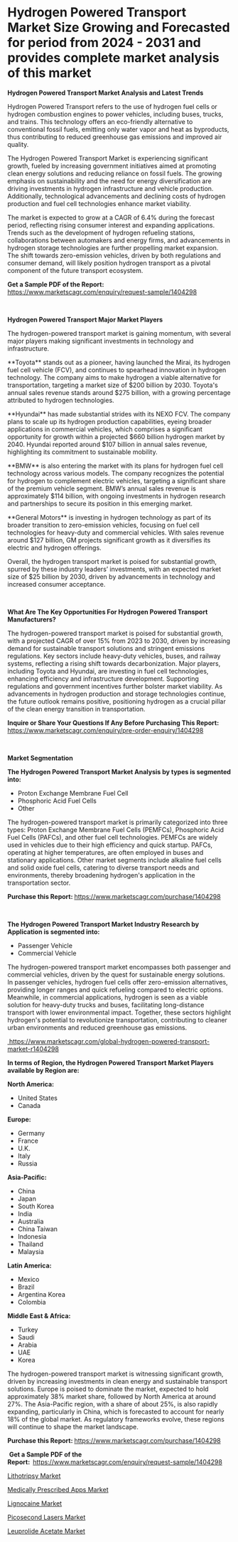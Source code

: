 <p><h1>Hydrogen Powered Transport Market Size Growing and Forecasted for period from 2024 - 2031 and provides complete market analysis of this market</h1></p><p><strong>Hydrogen Powered Transport Market Analysis and Latest Trends</strong></p>
<p><p>Hydrogen Powered Transport refers to the use of hydrogen fuel cells or hydrogen combustion engines to power vehicles, including buses, trucks, and trains. This technology offers an eco-friendly alternative to conventional fossil fuels, emitting only water vapor and heat as byproducts, thus contributing to reduced greenhouse gas emissions and improved air quality.</p><p>The Hydrogen Powered Transport Market is experiencing significant growth, fueled by increasing government initiatives aimed at promoting clean energy solutions and reducing reliance on fossil fuels. The growing emphasis on sustainability and the need for energy diversification are driving investments in hydrogen infrastructure and vehicle production. Additionally, technological advancements and declining costs of hydrogen production and fuel cell technologies enhance market viability.</p><p>The market is expected to grow at a CAGR of 6.4% during the forecast period, reflecting rising consumer interest and expanding applications. Trends such as the development of hydrogen refueling stations, collaborations between automakers and energy firms, and advancements in hydrogen storage technologies are further propelling market expansion. The shift towards zero-emission vehicles, driven by both regulations and consumer demand, will likely position hydrogen transport as a pivotal component of the future transport ecosystem.</p></p>
<p><strong>Get a Sample PDF of the Report:&nbsp;</strong> <a href="https://www.marketscagr.com/enquiry/request-sample/1404298?utm_campaign=1560&utm_medium=2&utm_source=Github&utm_content=ia&utm_term=23102024&utm_id=hydrogen-powered-transport">https://www.marketscagr.com/enquiry/request-sample/1404298</a></p>
<p>&nbsp;</p>
<p><strong>Hydrogen Powered Transport Major Market Players</strong></p>
<p><p>The hydrogen-powered transport market is gaining momentum, with several major players making significant investments in technology and infrastructure. </p><p>**Toyota** stands out as a pioneer, having launched the Mirai, its hydrogen fuel cell vehicle (FCV), and continues to spearhead innovation in hydrogen technology. The company aims to make hydrogen a viable alternative for transportation, targeting a market size of $200 billion by 2030. Toyota's annual sales revenue stands around $275 billion, with a growing percentage attributed to hydrogen technologies.</p><p>**Hyundai** has made substantial strides with its NEXO FCV. The company plans to scale up its hydrogen production capabilities, eyeing broader applications in commercial vehicles, which comprises a significant opportunity for growth within a projected $660 billion hydrogen market by 2040. Hyundai reported around $107 billion in annual sales revenue, highlighting its commitment to sustainable mobility.</p><p>**BMW** is also entering the market with its plans for hydrogen fuel cell technology across various models. The company recognizes the potential for hydrogen to complement electric vehicles, targeting a significant share of the premium vehicle segment. BMW’s annual sales revenue is approximately $114 billion, with ongoing investments in hydrogen research and partnerships to secure its position in this emerging market.</p><p>**General Motors** is investing in hydrogen technology as part of its broader transition to zero-emission vehicles, focusing on fuel cell technologies for heavy-duty and commercial vehicles. With sales revenue around $127 billion, GM projects significant growth as it diversifies its electric and hydrogen offerings.</p><p>Overall, the hydrogen transport market is poised for substantial growth, spurred by these industry leaders’ investments, with an expected market size of $25 billion by 2030, driven by advancements in technology and increased consumer acceptance.</p></p>
<p>&nbsp;</p>
<p><strong>What Are The Key Opportunities For Hydrogen Powered Transport Manufacturers?</strong></p>
<p><p>The hydrogen-powered transport market is poised for substantial growth, with a projected CAGR of over 15% from 2023 to 2030, driven by increasing demand for sustainable transport solutions and stringent emissions regulations. Key sectors include heavy-duty vehicles, buses, and railway systems, reflecting a rising shift towards decarbonization. Major players, including Toyota and Hyundai, are investing in fuel cell technologies, enhancing efficiency and infrastructure development. Supporting regulations and government incentives further bolster market viability. As advancements in hydrogen production and storage technologies continue, the future outlook remains positive, positioning hydrogen as a crucial pillar of the clean energy transition in transportation.</p></p>
<p><strong>Inquire or Share Your Questions If Any Before Purchasing This Report:</strong> <a href="https://www.marketscagr.com/enquiry/pre-order-enquiry/1404298?utm_campaign=1560&utm_medium=2&utm_source=Github&utm_content=ia&utm_term=23102024&utm_id=hydrogen-powered-transport">https://www.marketscagr.com/enquiry/pre-order-enquiry/1404298</a></p>
<p>&nbsp;</p>
<p><strong>Market Segmentation</strong></p>
<p><strong>The Hydrogen Powered Transport Market Analysis by types is segmented into:</strong></p>
<p><ul><li>Proton Exchange Membrane Fuel Cell</li><li>Phosphoric Acid Fuel Cells</li><li>Other</li></ul></p>
<p><p>The hydrogen-powered transport market is primarily categorized into three types: Proton Exchange Membrane Fuel Cells (PEMFCs), Phosphoric Acid Fuel Cells (PAFCs), and other fuel cell technologies. PEMFCs are widely used in vehicles due to their high efficiency and quick startup. PAFCs, operating at higher temperatures, are often employed in buses and stationary applications. Other market segments include alkaline fuel cells and solid oxide fuel cells, catering to diverse transport needs and environments, thereby broadening hydrogen's application in the transportation sector.</p></p>
<p><strong>Purchase this Report:&nbsp;</strong><a href="https://www.marketscagr.com/purchase/1404298?utm_campaign=1560&utm_medium=2&utm_source=Github&utm_content=ia&utm_term=23102024&utm_id=hydrogen-powered-transport">https://www.marketscagr.com/purchase/1404298</a></p>
<p>&nbsp;</p>
<p><strong>The Hydrogen Powered Transport Market Industry Research by Application is segmented into:</strong></p>
<p><ul><li>Passenger Vehicle</li><li>Commercial Vehicle</li></ul></p>
<p><p>The hydrogen-powered transport market encompasses both passenger and commercial vehicles, driven by the quest for sustainable energy solutions. In passenger vehicles, hydrogen fuel cells offer zero-emission alternatives, providing longer ranges and quick refueling compared to electric options. Meanwhile, in commercial applications, hydrogen is seen as a viable solution for heavy-duty trucks and buses, facilitating long-distance transport with lower environmental impact. Together, these sectors highlight hydrogen's potential to revolutionize transportation, contributing to cleaner urban environments and reduced greenhouse gas emissions.</p></p>
<p><a href="https://www.marketscagr.com/global-hydrogen-powered-transport-market-r1404298?utm_campaign=1560&utm_medium=2&utm_source=Github&utm_content=ia&utm_term=23102024&utm_id=hydrogen-powered-transport">&nbsp;https://www.marketscagr.com/global-hydrogen-powered-transport-market-r1404298</a></p>
<p><strong>In terms of Region, the Hydrogen Powered Transport Market Players available by Region are:</strong></p>
<p>
    <p> <strong> North America: </strong>
        <ul>
            <li>United States</li>
            <li>Canada</li>
        </ul>
        </p> 
    <p> <strong> Europe: </strong>
        <ul>
            <li>Germany</li>
            <li>France</li>
            <li>U.K.</li>
            <li>Italy</li>
            <li>Russia</li>
        </ul>
        </p> 
    <p> <strong> Asia-Pacific: </strong>
        <ul>
            <li>China</li>
            <li>Japan</li>
            <li>South Korea</li>
            <li>India</li>
            <li>Australia</li>
            <li>China Taiwan</li>
            <li>Indonesia</li>
            <li>Thailand</li>
            <li>Malaysia</li>
        </ul>
        </p> 
    <p> <strong> Latin America: </strong>
        <ul>
            <li>Mexico</li>
            <li>Brazil</li>
            <li>Argentina Korea</li>
            <li>Colombia</li>
        </ul>
        </p> 
    <p> <strong> Middle East & Africa: </strong>
        <ul>
            <li>Turkey</li>
            <li>Saudi</li>
            <li>Arabia</li>
            <li>UAE</li>
            <li>Korea</li>
        </ul>
    </p>
    </p>
<p><p>The hydrogen-powered transport market is witnessing significant growth, driven by increasing investments in clean energy and sustainable transport solutions. Europe is poised to dominate the market, expected to hold approximately 38% market share, followed by North America at around 27%. The Asia-Pacific region, with a share of about 25%, is also rapidly expanding, particularly in China, which is forecasted to account for nearly 18% of the global market. As regulatory frameworks evolve, these regions will continue to shape the market landscape.</p></p>
<p><strong>Purchase this Report: </strong><a href="https://www.marketscagr.com/purchase/1404298?utm_campaign=1560&utm_medium=2&utm_source=Github&utm_content=ia&utm_term=23102024&utm_id=hydrogen-powered-transport">https://www.marketscagr.com/purchase/1404298</a></p>
<p>&nbsp;<strong>Get a Sample PDF of the Report:&nbsp;&nbsp;</strong><a href="https://www.marketscagr.com/enquiry/request-sample/1404298?utm_campaign=1560&utm_medium=2&utm_source=Github&utm_content=ia&utm_term=23102024&utm_id=hydrogen-powered-transport">https://www.marketscagr.com/enquiry/request-sample/1404298</a></p>
<p><strong></strong></p>
<p><p><a href="https://www.linkedin.com/pulse/future-innovation-global-lithotripsy-market-growth-opportunities-eszce?utm_campaign=1560&utm_medium=2&utm_source=Github&utm_content=ia&utm_term=23102024&utm_id=hydrogen-powered-transport">Lithotripsy Market</a></p><p><a href="https://www.linkedin.com/pulse/trends-global-medically-prescribed-apps-market-forecast-analysis-yd5qe?utm_campaign=1560&utm_medium=2&utm_source=Github&utm_content=ia&utm_term=23102024&utm_id=hydrogen-powered-transport">Medically Prescribed Apps Market</a></p><p><a href="https://www.linkedin.com/pulse/global-lignocaine-market-landscape-future-trends-strategic-forecast-ae2qc?utm_campaign=1560&utm_medium=2&utm_source=Github&utm_content=ia&utm_term=23102024&utm_id=hydrogen-powered-transport">Lignocaine Market</a></p><p><a href="https://issuu.com/reportprime-2/docs/picosecond-lasers-market-size-2030._09b52cc0f8d969?utm_campaign=1560&utm_medium=2&utm_source=Github&utm_content=ia&utm_term=23102024&utm_id=hydrogen-powered-transport">Picosecond Lasers Market</a></p><p><a href="https://www.linkedin.com/pulse/leuprolide-acetate-momentum-charting-134-cagr-path-9saec?utm_campaign=1560&utm_medium=2&utm_source=Github&utm_content=ia&utm_term=23102024&utm_id=hydrogen-powered-transport">Leuprolide Acetate Market</a></p></p>